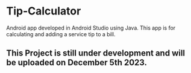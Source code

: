 # Tip-Calculator
Android app developed in Android Studio using Java. 
This app is for calculating and adding a service tip to a bill.

## This Project is still under development and will be uploaded on December 5th 2023.
